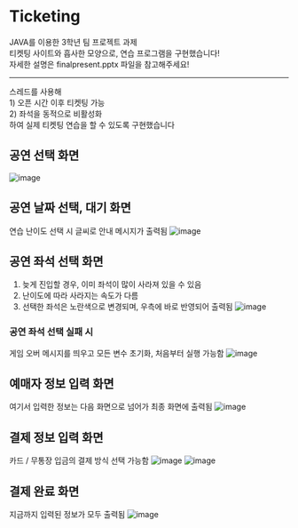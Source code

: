 # Ticketing
JAVA를 이용한 3학년 팀 프로젝트 과제 </br>
티켓팅 사이트와 흡사한 모양으로, 연습 프로그램을 구현했습니다! </br>
자세한 설명은 finalpresent.pptx 파일을 참고해주세요!
<hr>
스레드를 사용해 </br> 
1) 오픈 시간 이후 티켓팅 가능 </br>
2) 좌석을 동적으로 비활성화 </br>
하여 실제 티켓팅 연습을 할 수 있도록 구현했습니다 </br>


## 공연 선택 화면
![image](https://github.com/ayboori/Ticketing/assets/105356296/d243b2b9-0273-4c8e-8660-396a06a0da4d)

## 공연 날짜 선택, 대기 화면
연습 난이도 선택 시 글씨로 안내 메시지가 출력됨
![image](https://github.com/ayboori/Ticketing/assets/105356296/852260e1-b540-4f6c-83c3-a36196b0e7a9)

## 공연 좌석 선택 화면
1) 늦게 진입할 경우, 이미 좌석이 많이 사라져 있을 수 있음
2) 난이도에 따라 사라지는 속도가 다름
3) 선택한 좌석은 노란색으로 변경되며, 우측에 바로 반영되어 출력됨
![image](https://github.com/ayboori/Ticketing/assets/105356296/17d01fa7-d6c4-4452-9bba-c6f6bf9f4edc)

### 공연 좌석 선택 실패 시
게임 오버 메시지를 띄우고 모든 변수 초기화, 처음부터 실행 가능함
![image](https://github.com/ayboori/Ticketing/assets/105356296/d72f5679-1017-4d72-b331-e5ad70806d83)

## 예매자 정보 입력 화면
여기서 입력한 정보는 다음 화면으로 넘어가 최종 화면에 출력됨
![image](https://github.com/ayboori/Ticketing/assets/105356296/78591a1f-67eb-41ea-a96e-0d12ca470b1d)

## 결제 정보 입력 화면
카드 / 무통장 입금의 결제 방식 선택 가능함
![image](https://github.com/ayboori/Ticketing/assets/105356296/787f8501-2269-471c-b6a2-048e3913f1ab)
![image](https://github.com/ayboori/Ticketing/assets/105356296/ce1c7fc7-21ea-4ab3-942d-54c4e44a92b0)

## 결제 완료 화면
지금까지 입력된 정보가 모두 출력됨
![image](https://github.com/ayboori/Ticketing/assets/105356296/57aa07e6-f456-4cda-8eca-f62055b03626)
